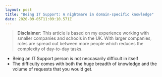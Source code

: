 ```yaml
---
layout: post
title: "Being IT Support: A nightmare in domain-specific knowledge"
date: 2020-09-05T11:09:10.571Z
---
```

> **Disclaimer:** This article is based on my experience working with smaller companies and schools in the UK. With larger companies, roles are spread out between more people which reduces the complexity of day-to-day tasks.

 - Being an IT Support person is not neccasarily difficult in itself
 - The difficulty comes with both the huge breadth of knowledge and the volume of requests that you would get.